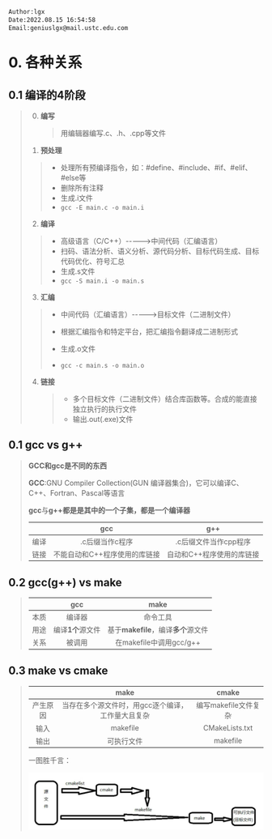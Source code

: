 ```
Author:lgx
Date:2022.08.15 16:54:58
Email:geniuslgx@mail.ustc.edu.com
```

# 0. 各种关系

## 0.1 编译的4阶段

> 0. **编写**
>
>    > 用编辑器编写.c、.h、.cpp等文件
>
> 1. **预处理**
>
> >  - 处理所有预编译指令，如：#define、#include、#if、#elif、#else等
> >  - 删除所有注释
> >  - 生成.i文件
> >  - `gcc -E main.c -o main.i`
> 2. **编译**
>
> > - 高级语言（C/C++）----->中间代码（汇编语言）
> > - 扫码、语法分析、语义分析、源代码分析、目标代码生成、目标代码优化、符号汇总
> > - 生成.s文件
> > - `gcc -S main.i -o main.s`
>
> 3. **汇编**
>
> > - 中间代码（汇编语言）----->目标文件（二进制文件）
> >
> > - 根据汇编指令和特定平台，把汇编指令翻译成二进制形式
> > - 生成.o文件
> > - `gcc -c main.s -o main.o`
>
> 4. **链接**
>
>    > - 多个目标文件（二进制文件）结合库函数等。合成的能直接独立执行的执行文件
>    > - 输出.out(.exe)文件

## 0.1 gcc vs g++

> **GCC和gcc是不同的东西**
>
> **GCC**:GNU Compiler Collection(GUN 编译器集合)，它可以编译C、C++、Fortran、Pascal等语言
>
> **gcc**与**g++**都是是其中的一个子集，都是一个**编译器**
>
> ||gcc|g++|
> |:-:|:-:|:-:|
> |编译|.c后缀当作c程序|.c后缀文件当作cpp程序|
> |链接|不能自动和C++程序使用的库链接|自动和C++程序使用的库链接|

## 0.2 gcc(g++) vs make

> ||gcc|make|
> |:-:|:-:|:-:|
> |本质|编译器|命令工具|
> |用途|编译**1个**源文件|基于**makefile**，编译**多个**源文件|
> |关系|被调用|在makefile中调用gcc/g++|

## 0.3 make vs cmake

>|          |                       make                        |        cmake         |
>| :------: | :-----------------------------------------------: | :------------------: |
>| 产生原因 | 当存在多个源文件时，用gcc逐个编译，工作量大且复杂 | 编写makefile文件复杂 |
>|   输入   |                     makefile                      |    CMakeLists.txt    |
>|   输出   |                    可执行文件                     |       makefile       |
>
>一图胜千言：
>
>![cmake和make的区别](./images/cmake&make.jpg 'cmake和make的区别')


